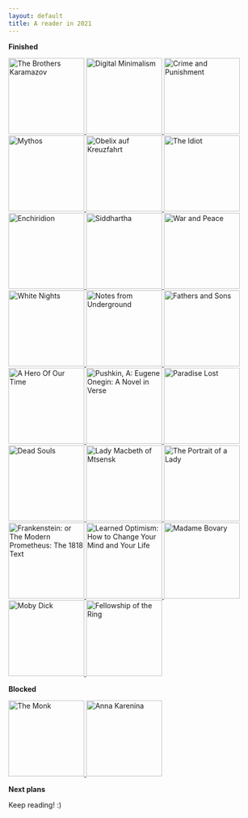 ```yaml
---
layout: default
title: A reader in 2021
---
```


**Finished**

<a target="_blank" href="https://www.amazon.de/-/en/Fyodor-Dostoevsky/dp/0553212168/ref=sr_1_1?dchild=1&keywords=the+brothers+karamazov+bantam&qid=1611422835&s=books&sr=1-1">
  <img class=".books-image" src="https://banashri.github.io/images/1.jpg" alt="The Brothers Karamazov" style="width:150px">
</a>
<a target="_blank" href="https://www.amazon.de/-/en/Cal-Newport/dp/0525542876/ref=sr_1_1?crid=3DRUM8HLV4QIL&dchild=1&keywords=digital+minimalism&qid=1613412215&s=books&sprefix=digital+mini%2Cstripbooks%2C171&sr=1-1">
  <img class=".books-image" src="https://banashri.github.io/images/3.jpg" alt="Digital Minimalism" style="width:150px">
</a>
<a target="_blank" href="https://www.amazon.de/-/en/Fyodor-Dostoevsky/dp/0099981904/ref=sr_1_5?crid=2VMPIEBV0MTBM&dchild=1&keywords=crime+and+punishment&qid=1611423230&sprefix=crime+and+%2Caps%2C175&sr=8-5">
  <img class=".books-image" src="https://banashri.github.io/images/candp.jpg" alt="Crime and Punishment" style="width:150px">
</a>
<!--<a target="_blank" href="https://www.amazon.de/-/en/Leo-Tolstoy/dp/0140449175/ref=sr_1_8?crid=1PELFGBOG0OHM&dchild=1&keywords=anna+karenina&qid=1611423018&s=books&sprefix=Anna+kare%2Cstripbooks%2C184&sr=1-8">
  <img class=".books-image" src="https://banashri.github.io/images/anna-k.jpg" alt="Anna Karenina" style="width:150px">
</a>-->
<a target="_blank" href="https://www.amazon.de/-/en/Stephen-Fry/dp/1405934131/ref=sr_1_1?dchild=1&keywords=mythos&qid=1615484910&sr=8-1">
  <img class=".books-image" src="https://banashri.github.io/images/mythos.jpg" alt="Mythos" style="width:150px">
</a>
<a target="_blank" href="https://www.amazon.de/Asterix-30-Obelix-auf-Kreuzfahrt/dp/377043630X/ref=sr_1_1?__mk_de_DE=ÅMÅŽÕÑ&dchild=1&keywords=asterix+und+obelix+kreuzfahrt&qid=1621196289&sr=8-1">
  <img class=".books-image" src="https://banashri.github.io/images/asterix.png" alt="Obelix auf Kreuzfahrt" style="width:150px">
</a>
<a target="_blank" href="https://www.amazon.de/-/en/Fyodor-Dostoevsky/dp/1857152549/ref=sr_1_3?dchild=1&keywords=The+idiot&qid=1620717995&sr=8-3">
  <img class=".books-image" src="https://banashri.github.io/images/idiot.jpg" alt="The Idiot" style="width:150px">
</a>
<a target="_blank" href="https://www.amazon.de/-/en/Epictetus/dp/1548647799/ref=sr_1_1?dchild=1&keywords=enchiridion&qid=1622969908&sr=8-1">
  <img class=".books-image" src="https://banashri.github.io/images/enchiridion.jpg" alt="Enchiridion" style="width:150px">
</a>
<a target="_blank" href="https://www.amazon.de/-/en/Hermann-Hesse/dp/0553208845/ref=sr_1_2?dchild=1&keywords=siddhartha&qid=1622979555&sr=8-2">
  <img class=".books-image" src="https://banashri.github.io/images/siddhartha.jpg" alt="Siddhartha" style="width:150px">
</a>
<a target="_blank" href="https://www.amazon.de/-/en/Leo-Tolstoy/dp/0199232768/ref=sr_1_1?dchild=1&keywords=war+and+peace+Oxford&qid=1611422913&s=books&sr=1-1">
  <img class=".books-image" src="https://banashri.github.io/images/war-and-peace.jpg" alt="War and Peace" style="width:150px">
</a>
<a target="_blank" href="https://www.amazon.de/-/en/Fyodor-Dostoyevsky/dp/0241252083/ref=sr_1_fkmr2_2?dchild=1&keywords=white+nights+dostoevsky+penguin&qid=1624192899&sr=8-2-fkmr2">
  <img class=".books-image" src="https://banashri.github.io/images/white-nights.jpg" alt="White Nights" style="width:150px">
</a>
<a target="_blank" href="https://www.amazon.de/-/en/Fyodor-Dostoevsky/dp/067973452X/ref=sr_1_2?dchild=1&keywords=notes+from+underground&qid=1624724739&sr=8-2">
  <img class=".books-image" src="https://banashri.github.io/images/notes-from-underground.jpg" alt="Notes from Underground" style="width:150px">
</a>
<a target="_blank" href="https://www.amazon.de/-/en/Iwan-S-Turgenjew/dp/019953604X/ref=sr_1_1?dchild=1&keywords=fathers+and+sons&qid=1626028426&sr=8-1">
  <img class=".books-image" src="https://banashri.github.io/images/fathers-sons.jpg" alt="Fathers and Sons" style="width:150px">
</a>
<a target="_blank" href="https://www.amazon.de/-/en/Mikhail-Lermontov-ebook/dp/B07MXD77FM/ref=sr_1_9?crid=C81EJ36ZYCSY&dchild=1&keywords=a+hero+of+our+time&qid=1626028259&sprefix=a+hero+of+%2Caps%2C177&sr=8-9">
  <img class=".books-image" src="https://banashri.github.io/images/hero-time.jpeg" alt="A Hero Of Our Time" style="width:150px">
</a>
<a target="_blank" href="https://www.amazon.de/-/en/Alexander-Pushkin/dp/0199538646/ref=sr_1_1?dchild=1&keywords=eugene+onegin+oxford&qid=1626540832&sr=8-1">
  <img class=".books-image" src="https://banashri.github.io/images/pushkin.jpg" alt="Pushkin, A: Eugene Onegin: A Novel in Verse" style="width:150px">
</a>
<a target="_blank" href="#">
  <img class=".books-image" src="https://banashri.github.io/images/milton.jpg" alt="Paradise Lost" style="width:150px">
</a>
<a target="_blank" href="#">
  <img class=".books-image" src="https://banashri.github.io/images/dead-souls.jpg" alt="Dead Souls" style="width:150px">
</a>
<a target="_blank" href="#">
  <img class=".books-image" src="https://banashri.github.io/images/leskov.jpg" alt="Lady Macbeth of Mtsensk" style="width:150px">
</a>
<a target="_blank" href="#">
  <img class=".books-image" src="https://banashri.github.io/images/james-best.jpeg" alt="The Portrait of a Lady" style="width:150px">
</a>
<a target="_blank" href="#">
  <img class=".books-image" src="https://banashri.github.io/images/frankenstein.jpg" alt="Frankenstein: or The Modern Prometheus: The 1818 Text" style="width:150px">
</a>
<a target="_blank" href="#">
  <img class=".books-image" src="https://banashri.github.io/images/learned-optimism.jpg" alt="Learned Optimism: How to Change Your Mind and Your Life" style="width:150px">
</a>
<a target="_blank" href="#">
  <img class=".books-image" src="https://banashri.github.io/images/bovary.jpg" alt="Madame Bovary" style="width:150px">
</a>
<a target="_blank" href="https://www.amazon.de/-/en/Tony-Tanner/dp/0199535728/ref=sr_1_1?dchild=1&keywords=Moby+dick+oxford&qid=1611423054&s=books&sr=1-1">
  <img class=".books-image" src="https://banashri.github.io/images/moby-dick.jpg" alt="Moby Dick" style="width:150px">
</a>
<a target="_blank" href="#">
  <img class=".books-image" src="https://banashri.github.io/images/fellowship.jpg" alt="Fellowship of the Ring" style="width:150px">
</a>

**Blocked**

<a target="_blank" href="https://www.amazon.de/-/en/Nick-Groom/dp/0198704453/ref=sr_1_1?crid=OUR9XXCOSWIU&dchild=1&keywords=the+monk+matthew+lewis&qid=1635619957&qsid=262-6376524-6818030&sprefix=the+monk+%2Caps%2C192&sr=8-1&sres=0198704453%2C0140436030%2CB08DV3422M%2CB091F5QDMP%2CB09KDZYPYR%2CB09KMB4Y5Z%2CB09JJ7FB11%2CB09JY1947T%2CB09KNCXXDV%2CB09K25RXDG%2CB09K21C79K%2CB09KKG2992%2CB09JYP2JY7%2CB09JY9XQC9%2CB08CG2QN3N%2CB09FRR76LJ">
  <img class=".books-image" src="https://banashri.github.io/images/monk.jpg" alt="The Monk" style="width:150px">
</a>
<a target="_blank" href="https://www.amazon.de/-/en/Leo-Tolstoy/dp/0099540665/ref=sr_1_4?keywords=anna+karenina+maude&qid=1636400374&qsid=262-6376524-6818030&sr=8-4&sres=B077J7X537%2C0099540665%2CB004JF4LCU%2CB00FMWDBRU%2CB083JK51RB%2CB0787KB2MX%2CB00EOZS1FI%2C0140449175%2C3625180863%2CB08CPCBPX8%2CB00IAK1736%2CB07KLCY8NF%2CB09L4YZZ1T%2C3742312340%2CB089M1J4GN%2CB08D527X62">
  <img class=".books-image" src="https://banashri.github.io/images/anna-karenina.jpg" alt="Anna Karenina" style="width:150px">
</a>

**Next plans**

Keep reading! :)
